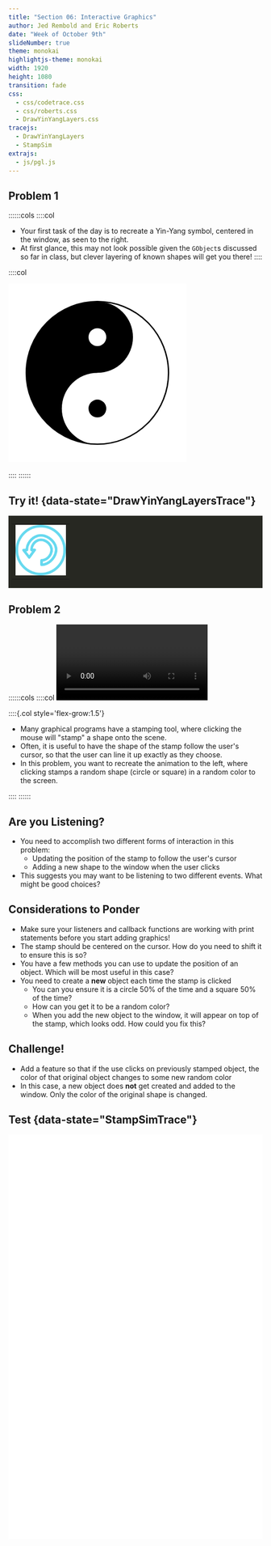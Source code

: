 ```yaml
---
title: "Section 06: Interactive Graphics"
author: Jed Rembold and Eric Roberts
date: "Week of October 9th"
slideNumber: true
theme: monokai
highlightjs-theme: monokai
width: 1920
height: 1080
transition: fade
css:
  - css/codetrace.css
  - css/roberts.css
  - DrawYinYangLayers.css
tracejs:
  - DrawYinYangLayers
  - StampSim
extrajs:
  - js/pgl.js
---
```



## Problem 1
::::::cols
::::col
- Your first task of the day is to recreate a Yin-Yang symbol, centered in the window, as seen to the right.
- At first glance, this may not look possible given the `GObject`s discussed so far in class, but clever layering of known shapes will get you there!
::::

::::col

<svg ViewBox="0 0 400 400" width=70%>
<rect width="400" height="400" fill="white" />
<circle cx="200" cy="200" r="160" />
<rect x="200" y="40" width="160" height="320" fill="white" />
<circle cx="200" cy="120" r="80" />
<circle cx="200" cy="280" r="80" fill="white" />
<circle cx="200" cy="280" r="20" />
<circle cx="200" cy="120" r="20" fill="white"/>
<circle cx="200" cy="200" r="160" fill="none" stroke-width="3" stroke="black"/>
</svg>

::::
::::::



## Try it! {data-state="DrawYinYangLayersTrace"}
<table style="margin:auto;">
<tbody style="border:none; background-color:#272822;">
<tr style="border:none; background-color:#272822; padding:0px;">
<td colspan=2 style="border:none; background-color:#272822; padding:0px;">
<div id="DrawYinYangCanvas" class="CTCanvas"
     style="border:none; background-color:#272822;"></div>
</td>
</tr>
<tr>
<td style="text-align:center; width:948px;">
<table class="CTControlStrip">
<tbody>
<tr>
<td>
<img id=DrawYinYangResetButton
     style="width:100px;"
     src="images/ResetControl.png"
     alt="ResetButton" />
</td>
</tr>
</tbody>
</table>
</td>
</tr>
</tbody>
</table>


## Problem 2
::::::cols
::::col
<video data-autoplay loop src="./images/stamping_demo.webm" />
::::

::::{.col style='flex-grow:1.5'}
- Many graphical programs have a stamping tool, where clicking the mouse will "stamp" a shape onto the scene.
- Often, it is useful to have the shape of the stamp follow the user's cursor, so that the user can line it up exactly as they choose.
- In this problem, you want to recreate the animation to the left, where clicking stamps a random shape (circle or square) in a random color to the screen.

::::
::::::

## Are you Listening?
- You need to accomplish two different forms of interaction in this problem:
  - Updating the position of the stamp to follow the user's cursor
  - Adding a new shape to the window when the user clicks
- This suggests you may want to be listening to two different events. What might be good choices?


## Considerations to Ponder
- Make sure your listeners and callback functions are working with print statements before you start adding graphics!
- The stamp should be centered on the cursor. How do you need to shift it to ensure this is so?
- You have a few methods you can use to update the position of an object. Which will be most useful in this case?
- You need to create a **new** object each time the stamp is clicked
  - You can you ensure it is a circle 50% of the time and a square 50% of the time?
  - How can you get it to be a random color?
  - When you add the new object to the window, it will appear on top of the stamp, which looks odd. How could you fix this?


## <i class="fa-solid fa-trophy fa-beat"></i> Challenge!
- Add a feature so that if the use clicks on previously stamped object, the color of that original object changes to some new random color
- In this case, a new object does **not** get created and added to the window. Only the color of the original shape is changed.


## Test {data-state="StampSimTrace"}

<div id="StampCanvas" class="CTCanvas"
     style="border:none; background-color:white; width:100%; height:800px;"></div>
